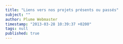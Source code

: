 ```yaml
---
title: "Liens vers nos projets présents ou passés"
subject: ""
author: Plume Webmaster
timestamp: "2013-03-28 10:39:37 +0200"
tags: null
published: true
---
```


[Pace]: http://perso.ens-lyon.fr/daniel.hirschkoff/pace/
[PiCoq]: http://sardes.inrialpes.fr/collaborations/PiCoq/
[Choco]: http://choco.pps.jussieu.fr/ (PPS à Jussieu)
[ChoCoLa]: http://chocola.ens-lyon.fr/ (Rencontres ChoCoLa)
[Complice]: http://www-lipn.univ-paris13.fr/complice/spip.php?rubrique4 (Complice project)
[MALOA]: http://www.maths.leeds.ac.uk/maloa/ (Maloa project)
[Récré]: http://recre.ens-lyon.fr/ (Récré project)
[Cogip]: http://perso.ens-lyon.fr/daniel.hirschkoff/cogip/ (COalgebras- and Games- based Interpretations of Processes)
[Scalp]: http://scalp.gforge.inria.fr/ (Scalp project)
[Focus]: http://focus.cs.unibo.it/
[Sardes]: http://sardes.inrialpes.fr/
[Galapagos]: http://galapagos.gforge.inria.fr/
